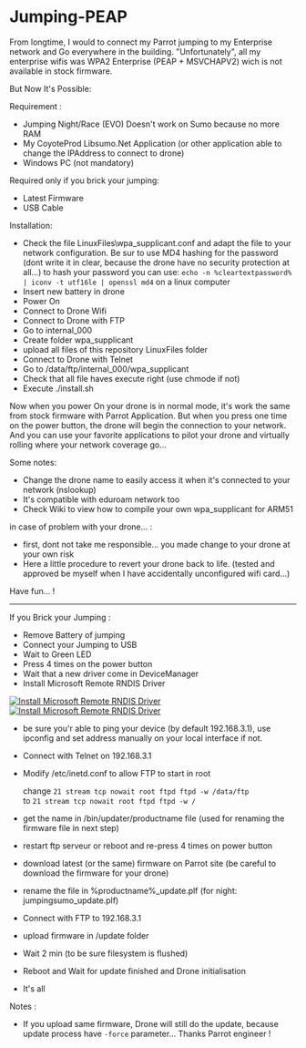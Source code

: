 # Jumping-PEAP

From longtime, I would to connect my Parrot jumping to my Enterprise network and Go everywhere in the building.
"Unfortunately", all my enterprise wifis was WPA2 Enterprise (PEAP + MSVCHAPV2) wich is not available in stock firmware. 

But Now It's Possible:

Requirement : 
 - Jumping Night/Race (EVO) Doesn't work on Sumo because no more RAM
 - My CoyoteProd Libsumo.Net Application (or other application able to change the IPAddress to connect to drone)
 - Windows PC (not mandatory)
 
 Required only if you brick your jumping:
 - Latest Firmware
 - USB Cable 

Installation:
 - Check the file LinuxFiles\wpa_supplicant.conf and adapt the file to your network configuration. Be sur to use MD4 hashing for the password (dont write it in clear, because the drone have no security protection at all...)
   to hash your password you can use: `echo -n %cleartextpassword% | iconv -t utf16le | openssl md4` on a linux computer
 - Insert new battery in drone
 - Power On
 - Connect to Drone Wifi 
 - Connect to Drone with FTP
 - Go to internal_000
 - Create folder wpa_supplicant
 - upload all files of this repository LinuxFiles folder
 - Connect to Drone with Telnet
 - Go to /data/ftp/internal_000/wpa_supplicant
 - Check that all file haves execute right (use chmode if not)
 - Execute ./install.sh
 

Now when you power On your drone is in normal mode, it's work the same from stock firmware with Parrot Application.
But when you press one time on the power button, the drone will begin the connection to your network.
And you can use your favorite applications to pilot your drone and virtually rolling where your network coverage go...

Some notes:
 - Change the drone name to easily access it when it's connected to your network (nslookup)
 - It's compatible with eduroam network too
 - Check Wiki to view how to compile your own wpa_supplicant for ARM51
 


in case of problem with your drone... :
 - first, dont not take me responsible... you made change to your drone at your own risk
 - Here a little procedure to revert your drone back to life. (tested and approved be myself when I have accidentally unconfigured wifi card...)

Have fun... !


----------

If you Brick your Jumping :
 - Remove Battery of jumping
 - Connect your Jumping to USB
 - Wait to Green LED
 - Press 4 times on the power button
 - Wait that a new driver come in DeviceManager
 - Install Microsoft Remote RNDIS Driver
  
[![Install Microsoft Remote RNDIS Driver][1]][1]
[![Install Microsoft Remote RNDIS Driver][2]][2]

 - be sure you'r able to ping your device (by default 192.168.3.1), use ipconfig and set address manually on your local interface if not.
 - Connect with Telnet on 192.168.3.1
 - Modify  /etc/inetd.conf to allow FTP to start in root

    change `21 stream tcp nowait root ftpd ftpd -w /data/ftp`    
        to `21 stream tcp nowait root ftpd ftpd -w /`
    
 - get the name in /bin/updater/productname file (used for renaming the firmware file in next step)
 - restart ftp serveur or reboot and re-press 4 times on power button
  
 - download latest (or the same) firmware on Parrot site (be careful to download the firmware for your drone)
 - rename the file in %productname%_update.plf (for night: jumpingsumo_update.plf)   
 - Connect with FTP to 192.168.3.1  
 - upload firmware in /update folder
 - Wait 2 min (to be sure filesystem is flushed)
 - Reboot and Wait for update finished and Drone initialisation
 - It's all
 
Notes :
 - If you upload same firmware, Drone will still do the update, because update process have `-force` parameter... Thanks Parrot engineer !
  
  [1]: https://i.stack.imgur.com/0IaqO.png
  [2]: https://i.stack.imgur.com/z0OqL.png
